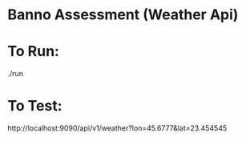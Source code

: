# Banno Assessment (Weather Api)

# To Run:
./run

# To Test:
http://localhost:9090/api/v1/weather?lon=45.6777&lat=23.454545
